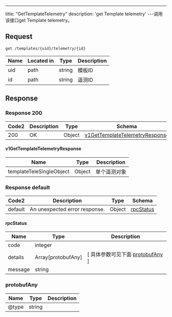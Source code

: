 ---
title: "GetTemplateTelemetry"
description: 'get Template telemetry'
---调用该接口get Template telemetry。



## Request


```
get /templates/{uid}/telemetry/{id}
```

| Name | Located in | Type | Description | 
| ---- | ---------- | ----------- | ----------- | 
| uid | path | string | 模板ID |  
| id | path | string | 遥测ID |  

## Response

### Response  200 
| Code2 | Description | Type | Schema |
| ---- | ----------- | ------ | ------ |
| 200 | OK | Object | [v1GetTemplateTelemetryResponse](#v1GetTemplateTelemetryResponse) |

#### v1GetTemplateTelemetryResponse

| Name | Type | Description | 
| ---- | ---- | ----------- |    
| templateTeleSingleObject | Object | 单个遥测对象   |   



### Response  default 
| Code2 | Description | Type | Schema |
| ---- | ----------- | ------ | ------ |
| default | An unexpected error response. | Object | [rpcStatus](#rpcStatus) |

#### rpcStatus

| Name | Type | Description | 
| ---- | ---- | ----------- |     
| code | integer |  |          
| details | Array[protobufAny] |  [ 具体参数可见下面 [protobufAny](#protobufAny) ] |       
| message | string |  |   

### protobufAny
| Name | Type | Description | 
| ---- | ---- | ----------- |     
| @type | string |  |   



